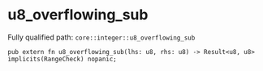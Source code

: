# u8_overflowing_sub

Fully qualified path: `core::integer::u8_overflowing_sub`

<pre><code class="language-rust">pub extern fn u8_overflowing_sub(lhs: u8, rhs: u8) -&gt; Result&lt;u8, u8&gt; implicits(RangeCheck) nopanic;</code></pre>

